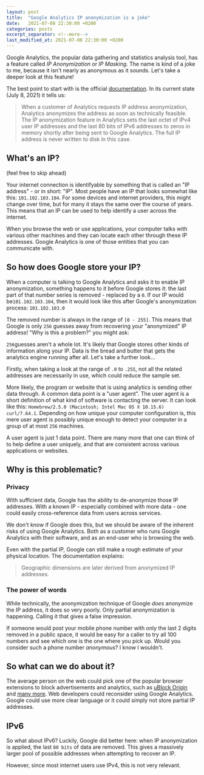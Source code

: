 ```yaml
---
layout: post
title:  "Google Analytics IP anonymization is a joke"
date:   2021-07-08 22:30:00 +0200
categories: posts
excerpt_separator: <!--more-->
last_modified_at: 2021-07-08 22:30:00 +0200
---
```


Google Analytics, the popular data gathering and statistics analysis tool, has a feature called _IP Anonymization_ or _IP Masking_.
The name is kind of a joke to me, because it isn't nearly as anonymous as it sounds. Let's take a deeper look at this feature!

<!--more-->

The best point to start with is the official [documentation](https://support.google.com/analytics/answer/2763052). In its current state (July 8, 2021) it tells us:

> When a customer of Analytics requests IP address anonymization, Analytics anonymizes the address as soon as technically feasible. The IP anonymization feature in Analytics sets the last octet of IPv4 user IP addresses and the last 80 bits of IPv6 addresses to zeros in memory shortly after being sent to Google Analytics. The full IP address is never written to disk in this case.

## What's an IP?

(feel free to skip ahead)

Your internet connection is identifyable by something that is called an "IP address" - or in short: "IP". Most people have an IP that looks somewhat like this: `101.102.103.104`. For some devices and internet providers, this might change over time, but for many it stays the same over the course of years. This means that an IP can be used to help identify a user across the internet.

When you browse the web or use applications, your computer talks with various other machines and they can locate each other through these IP addresses. Google Analytics is one of those entities that you can communicate with.

## So how does Google store your IP?

When a computer is talking to Google Analytics and asks it to enable IP anonymization, something happens to it before Google stores it: the last part of that number series is removed - replaced by a `0`. If our IP would be`101.102.103.104`, then it would look like this after Google's anonymization process: `101.102.103.0`

The removed number is always in the range of `[0 - 255]`. This means that Google is only `256` guesses away from recovering your "anonymized" IP address! "Why is this a problem?" you might ask:

`256`guesses aren't a whole lot. It's likely that Google stores other kinds of information along your IP. Data is the bread and butter that gets the analytics engine running after all. Let's take a further look...

Firstly, when taking a look at the range of `.0` to `.255`, not all the related addresses are necessarily in use, which could reduce the sample set.

More likely, the program or website that is using analytics is sending other data through. A common data point is a "user agent". The user agent is a short definition of what kind of software is contacting the server. It can look like this: `Homebrew/2.5.0 (Macintosh; Intel Mac OS X 10.15.6) curl/7.64.1`. Depending on how unique your computer configuration is, this mere user agent is possibly unique enough to detect your computer in a group of at most `256` machines.

A user agent is just 1 data point. There are many more that one can think of to help define a user uniquely, and that are consistent across various applications or websites.

## Why is this problematic?

### Privacy

With sufficient data, Google has the ability to de-anonymize those IP addresses. With a known IP - especially combined with more data - one could easily cross-reference data from users across services.

We don't know if Google does this, but we should be aware of the inherent risks of using Google Analytics. Both as a customer who runs Google Analytics with their software, and as an end-user who is browsing the web.

Even with the partial IP, Google can still make a rough estimate of your physical location. The documentation explains:

> Geographic dimensions are later derived from anonymized IP addresses.

### The power of words

While technically, the anonymization technique of Google _does_ anonymize the IP address, it does so very poorly. Only partial anonymization is happening. Calling it that gives a false impression.

If someone would post your mobile phone number with only the last 2 digits removed in a public space, it would be easy for a caller to try all 100 numbers and see which one is the one where you pick up. Would you consider such a phone number _anonymous_? I know I wouldn't.


## So what can we do about it?

The average person on the web could pick one of the popular browser extensions to block advertisements and analytics, such as [uBlock Origin](https://ublockorigin.com/) and [many more](https://alternativeto.net/software/ublock-origin/).
Web developers could reconsider using Google Analytics. Google could use more clear language or it could simply not store partial IP addresses.

## IPv6

So what about IPv6? Luckily, Google did better here: when IP anonymization is applied, the last `80 bits` of data are removed.
This gives a massively larger pool of possible addresses when attempting to recover an IP.

However, since most internet users use IPv4, this is not very relevant.

